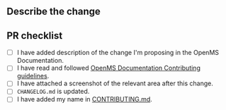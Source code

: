 <!--
# openms/openms-docs pull request

Thank you for contributing to OpenMS Documentation!

Please fill in the appropriate checklist below.

PRs should be made against the development branch.
-->

## Describe the change

<!-- Please add a brief description about the change in documentation that you're suggesting -->

## PR checklist

- [ ] I have added description of the change I'm proposing in the OpenMS Documentation.
- [ ] I have read and followed [OpenMS Documentation Contributing guidelines](CONTRIBUTING.md).
- [ ] I have attached a screenshot of the relevant area after this change.
- [ ] `CHANGELOG.md` is updated.
- [ ] I have added my name in [CONTRIBUTING.md](CONTRIBUTING.md#openms-documentation-contributors).
